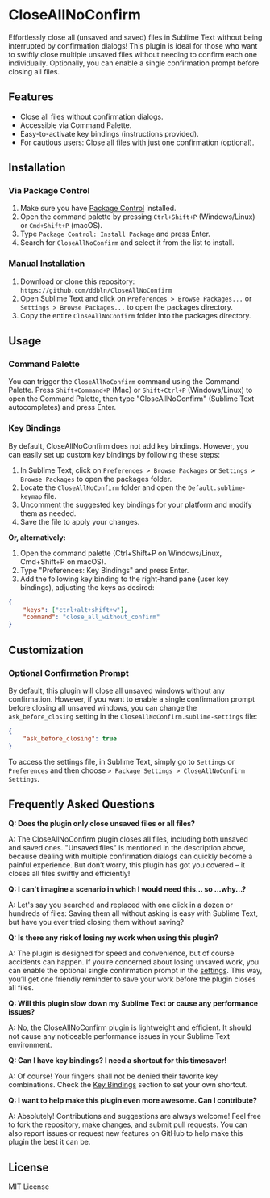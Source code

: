 # CloseAllNoConfirm

Effortlessly close all (unsaved and saved) files in Sublime Text without being interrupted by confirmation dialogs! This plugin is ideal for those who want to swiftly close multiple unsaved files without needing to confirm each one individually. Optionally, you can enable a single confirmation prompt before closing all files.

## Features

- Close all files without confirmation dialogs.
- Accessible via Command Palette.
- Easy-to-activate key bindings (instructions provided).
- For cautious users: Close all files with just one confirmation (optional).

## Installation

### Via Package Control

1. Make sure you have [Package Control](https://packagecontrol.io/installation) installed.
2. Open the command palette by pressing `Ctrl+Shift+P` (Windows/Linux) or `Cmd+Shift+P` (macOS).
3. Type `Package Control: Install Package` and press Enter.
4. Search for `CloseAllNoConfirm` and select it from the list to install.

### Manual Installation

1. Download or clone this repository: `https://github.com/ddbln/CloseAllNoConfirm`
2. Open Sublime Text and click on `Preferences > Browse Packages...` or `Settings > Browse Packages...` to open the packages directory.
3. Copy the entire `CloseAllNoConfirm` folder into the packages directory.

## Usage

### Command Palette

You can trigger the `CloseAllNoConfirm` command using the Command Palette. Press `Shift+Command+P` (Mac) or `Shift+Ctrl+P` (Windows/Linux) to open the Command Palette, then type "CloseAllNoConfirm" (Sublime Text autocompletes) and press Enter.

### Key Bindings

By default, CloseAllNoConfirm does not add key bindings. However, you can easily set up custom key bindings by following these steps:

1. In Sublime Text, click on `Preferences > Browse Packages` or `Settings > Browse Packages` to open the packages folder.
2. Locate the `CloseAllNoConfirm` folder and open the `Default.sublime-keymap` file.
3. Uncomment the suggested key bindings for your platform and modify them as needed.
4. Save the file to apply your changes.

**Or, alternatively:**

1. Open the command palette (Ctrl+Shift+P on Windows/Linux, Cmd+Shift+P on macOS).
2. Type "Preferences: Key Bindings" and press Enter.
3. Add the following key binding to the right-hand pane (user key bindings), adjusting the keys as desired:

```json
{
    "keys": ["ctrl+alt+shift+w"],
    "command": "close_all_without_confirm"
}
```

## Customization

### Optional Confirmation Prompt

By default, this plugin will close all unsaved windows without any confirmation. However, if you want to enable a single confirmation prompt before closing all unsaved windows, you can change the `ask_before_closing` setting in the `CloseAllNoConfirm.sublime-settings` file:

```json
{
    "ask_before_closing": true
}
```

To access the settings file, in Sublime Text, simply go to `Settings` or `Preferences` and then choose `> Package Settings > CloseAllNoConfirm Settings`.

## Frequently Asked Questions

**Q: Does the plugin only close unsaved files or all files?**

A: The CloseAllNoConfirm plugin closes all files, including both unsaved and saved ones. "Unsaved files" is mentioned in the description above, because dealing with multiple confirmation dialogs can quickly become a painful experience. But don’t worry, this plugin has got you covered – it closes all files swiftly and efficiently!

**Q: I can't imagine a scenario in which I would need this... so ...why...?**

A: Let's say you searched and replaced with one click in a dozen or hundreds of files: Saving them all without asking is easy with Sublime Text, but have you ever tried closing them without saving?

**Q: Is there any risk of losing my work when using this plugin?**

A: The plugin is designed for speed and convenience, but of course accidents can happen. If you’re concerned about losing unsaved work, you can enable the optional single confirmation prompt in the [settings](#optional-confirmation-prompt). This way, you’ll get one friendly reminder to save your work before the plugin closes all files.

**Q: Will this plugin slow down my Sublime Text or cause any performance issues?**

A: No, the CloseAllNoConfirm plugin is lightweight and efficient. It should not cause any noticeable performance issues in your Sublime Text environment.

**Q: Can I have key bindings? I need a shortcut for this timesaver!**

A: Of course! Your fingers shall not be denied their favorite key combinations. Check the [Key Bindings](#key-bindings) section to set your own shortcut.

**Q: I want to help make this plugin even more awesome. Can I contribute?**

A: Absolutely! Contributions and suggestions are always welcome! Feel free to fork the repository, make changes, and submit pull requests. You can also report issues or request new features on GitHub to help make this plugin the best it can be.

## License

MIT License
